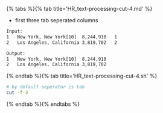 {% tabs %}{% tab title='HR_text-processing-cut-4.md' %}

* first three tab seperated columns

```txt
Input:
1   New York, New York[10]  8,244,910   1
2   Los Angeles, California 3,819,702   2

Output:
1   New York, New York[10]  8,244,910
2   Los Angeles, California 3,819,702
```

{% endtab %}{% tab title='HR_text-processing-cut-4.sh' %}

```sh
# by default seperator is tab
cut -f-3
```

{% endtab %}{% endtabs %}
